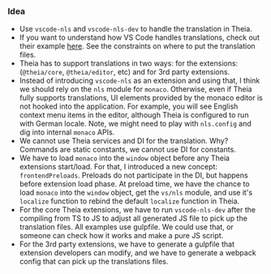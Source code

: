 ### Idea
 - Use `vscode-nls` and `vscode-nls-dev` to handle the translation in Theia.
 - If you want to understand how VS Code handles translations, check out their example [here](https://github.com/microsoft/vscode-extension-samples/tree/main/i18n-sample). See the constraints on where to put the translation files.
 - Theia has to support translations in two ways: for the extensions: (`@theia/core`, `@theia/editor`, etc) and for 3rd party extensions.
 - Instead of introducing `vscode-nls` as an extension and using that, I think we should rely on the `nls` module for `monaco`. Otherwise, even if Theia fully supports translations, UI elements provided by the monaco editor is not hooked into the application. For example, you will see English context menu items in the editor, although Theia is configured to run with German locale. Note, we might need to play with `nls.config` and dig into internal `monaco` APIs.
 - We cannot use Theia services and DI for the translation. Why? Commands are static constants, we cannot use DI for constants.
 - We have to load `monaco` into the `window` object before any Theia extensions start/load. For that, I introduced a new concept: `frontendPreloads`. Preloads do not participate in the DI, but happens before extension load phase. At preload time, we have the chance to load `monaco` into the `window` object, get the `vs/nls` module, and use it's `localize` function to rebind the default `localize` function in Theia.
 - For the core Theia extensions, we have to run `vscode-nls-dev` after the compiling from TS to JS to adjust all generated JS file to pick up the translation files. All examples use gulpfile. We could use that, or someone can check how it works and make a pure JS script.
 - For the 3rd party extensions, we have to generate a gulpfile that extension developers can modify, and we have to generate a webpack config that can pick up the translations files.
 
